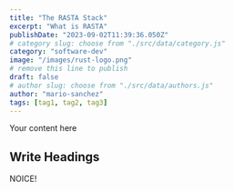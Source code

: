 ```yaml
---
title: "The RASTA Stack"
excerpt: "What is RASTA"
publishDate: "2023-09-02T11:39:36.050Z"
# category slug: choose from "./src/data/category.js"
category: "software-dev"
image: "/images/rust-logo.png"
# remove this line to publish
draft: false
# author slug: choose from "./src/data/authors.js"
author: "mario-sanchez"
tags: [tag1, tag2, tag3]
---
```


Your content here

## Write Headings

NOICE!
